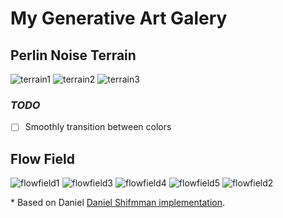 # My Generative Art Galery

## Perlin Noise Terrain

![terrain1](https://user-images.githubusercontent.com/25326579/107160013-58af3e00-6972-11eb-96cd-26e9e393e101.png)
![terrain2](https://user-images.githubusercontent.com/25326579/107160014-5947d480-6972-11eb-80d1-6861c5e9a89a.png)
![terrain3](https://user-images.githubusercontent.com/25326579/107160015-59e06b00-6972-11eb-9e09-8a442d602472.png)


### _TODO_
- [ ] Smoothly transition between colors

## Flow Field

![flowfield1](https://user-images.githubusercontent.com/25326579/107159970-1be34700-6972-11eb-8a60-516fa73dbfb4.png) 
![flowfield3](https://user-images.githubusercontent.com/25326579/107159965-1a198380-6972-11eb-9d2b-1577d86989f9.png)
![flowfield4](https://user-images.githubusercontent.com/25326579/107159967-1b4ab080-6972-11eb-9a14-22890299b9e3.png)
![flowfield5](https://user-images.githubusercontent.com/25326579/107159968-1be34700-6972-11eb-95de-7c680788a734.png)
![flowfield2](https://user-images.githubusercontent.com/25326579/107159971-1c7bdd80-6972-11eb-8e84-27ae2ae5a332.png)


\* Based on Daniel [Daniel Shifmman implementation](https://www.youtube.com/watch?v=BjoM9oKOAKY).